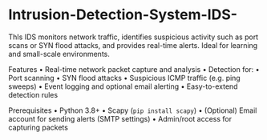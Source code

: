 # Intrusion-Detection-System-IDS-
ThIs IDS monitors network traffic, identifies suspicious activity such as port scans or SYN flood attacks, and provides real-time alerts. Ideal for learning and small-scale environments.

Features
	•	Real-time network packet capture and analysis
	•	Detection for:
	•	Port scanning
	•	SYN flood attacks
	•	Suspicious ICMP traffic (e.g. ping sweeps)
	•	Event logging and optional email alerting
	•	Easy-to-extend detection rules

Prerequisites
	•	Python 3.8+
	•	Scapy (`pip install scapy`)
	•	(Optional) Email account for sending alerts (SMTP settings)
	•	Admin/root access for capturing packets
